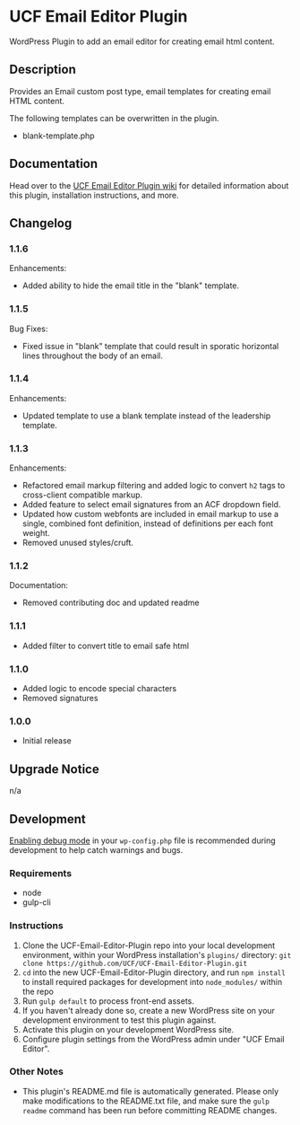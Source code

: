 # UCF Email Editor Plugin #

WordPress Plugin to add an email editor for creating email html content.


## Description ##

Provides an Email custom post type, email templates for creating email HTML content.

The following templates can be overwritten in the plugin.

* blank-template.php


## Documentation ##

Head over to the [UCF Email Editor Plugin wiki](https://github.com/UCF/UCF-Email-Editor-Plugin/wiki) for detailed information about this plugin, installation instructions, and more.


## Changelog ##

### 1.1.6 ###
Enhancements:
* Added ability to hide the email title in the "blank" template.

### 1.1.5 ###
Bug Fixes:
* Fixed issue in "blank" template that could result in sporatic horizontal lines throughout the body of an email.

### 1.1.4 ###
Enhancements:
* Updated template to use a blank template instead of the leadership template.

### 1.1.3 ###
Enhancements:
* Refactored email markup filtering and added logic to convert `h2` tags to cross-client compatible markup.
* Added feature to select email signatures from an ACF dropdown field.
* Updated how custom webfonts are included in email markup to use a single, combined font definition, instead of definitions per each font weight.
* Removed unused styles/cruft.

### 1.1.2 ###
Documentation:
* Removed contributing doc and updated readme

### 1.1.1 ###
* Added filter to convert title to email safe html

### 1.1.0 ###
* Added logic to encode special characters
* Removed signatures

### 1.0.0 ###
* Initial release


## Upgrade Notice ##

n/a


## Development ##

[Enabling debug mode](https://codex.wordpress.org/Debugging_in_WordPress) in your `wp-config.php` file is recommended during development to help catch warnings and bugs.

### Requirements ###
* node
* gulp-cli

### Instructions ###
1. Clone the UCF-Email-Editor-Plugin repo into your local development environment, within your WordPress installation's `plugins/` directory: `git clone https://github.com/UCF/UCF-Email-Editor-Plugin.git`
2. `cd` into the new UCF-Email-Editor-Plugin directory, and run `npm install` to install required packages for development into `node_modules/` within the repo
3. Run `gulp default` to process front-end assets.
4. If you haven't already done so, create a new WordPress site on your development environment to test this plugin against.
5. Activate this plugin on your development WordPress site.
6. Configure plugin settings from the WordPress admin under "UCF Email Editor".

### Other Notes ###
* This plugin's README.md file is automatically generated. Please only make modifications to the README.txt file, and make sure the `gulp readme` command has been run before committing README changes.
